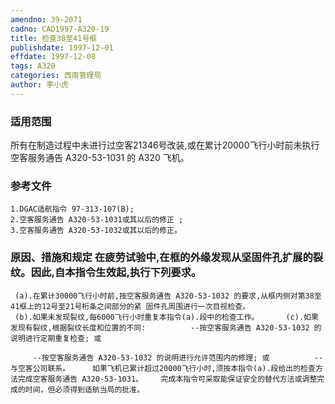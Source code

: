 ```yaml
---
amendno: 39-2071
cadno: CAD1997-A320-19
title: 检查38至41号框
publishdate: 1997-12-01
effdate: 1997-12-08
tags: A320
categories: 西南管理局
author: 李小虎
---
```


### 适用范围 
所有在制造过程中未进行过空客21346号改装,或在累计20000飞行小时前未执行空客服务通告 A320-53-1031 的 A320 飞机。

<!--more-->
### 参考文件
    1.DGAC适航指令 97-313-107(B); 
    2.空客服务通告 A320-53-1031或其以后的修正 ; 
    3.空客服务通告 A320-53-1032或其以后的修正。

### 原因、措施和规定     在疲劳试验中,在框的外缘发现从坚固件孔扩展的裂纹。因此,自本指令生效起,执行下列要求。 
     (a).在累计30000飞行小时前,按空客服务通告 A320-53-1032 的要求,从框内侧对第38至41框上的12号至21号桁条之间部分的紧 固件孔周围进行一次目视检查。 
     (b).如果未发现裂纹,每6000飞行小时重复本指令(a).段中的检查工作。      (c).如果发现有裂纹,根据裂纹长度和位置的不同:          --按空客服务通告 A320-53-1032 的说明进行定期重复检查; 或 
  
         --按空客服务通告 A320-53-1032 的说明进行允许范围内的修理; 或          --与空客公司联系。     如果飞机已累计超过20000飞行小时,须按本指令(a).段给出的检查方法完成空客服务通告 A320-53-1031。    完成本指令可采取能保证安全的替代方法或调整完成的时间，但必须得到适航当局的批准。
